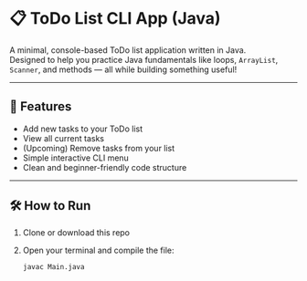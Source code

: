 # 📋 ToDo List CLI App (Java)

A minimal, console-based ToDo list application written in Java.  
Designed to help you practice Java fundamentals like loops, `ArrayList`, `Scanner`, and methods — all while building something useful!

---

## 🚀 Features

- Add new tasks to your ToDo list
- View all current tasks
- (Upcoming) Remove tasks from your list
- Simple interactive CLI menu
- Clean and beginner-friendly code structure

---

## 🛠️ How to Run

1. Clone or download this repo
2. Open your terminal and compile the file:

   ```bash
   javac Main.java
